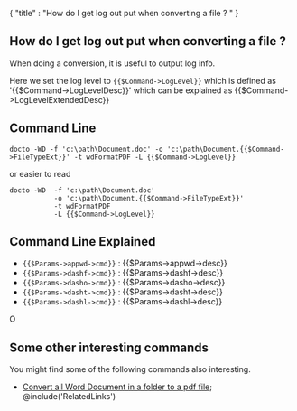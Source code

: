 {
    "title" : "How do I get log out put when converting a file ? " 
}

How do I get log out put when converting a file ?         
-

When doing a conversion, it is useful to output log info.     

Here we set the log level to `{{$Command->LogLevel}}` which is  defined as '{{$Command->LogLevelDesc}}' which can be explained as {{$Command->LogLevelExtendedDesc}}

Command Line 
-

 ````
 docto -WD -f 'c:\path\Document.doc' -o 'c:\path\Document.{{$Command->FileTypeExt}}' -t wdFormatPDF -L {{$Command->LogLevel}}
 ````
 or easier to read
 ````
 docto -WD  -f 'c:\path\Document.doc' 
            -o 'c:\path\Document.{{$Command->FileTypeExt}}' 
            -t wdFormatPDF 
            -L {{$Command->LogLevel}}
 ````

Command Line Explained 
-

 - `{{$Params->appwd->cmd}}` :  {{$Params->appwd->desc}}
 - `{{$Params->dashf->cmd}}` :  {{$Params->dashf->desc}} 
 - `{{$Params->dasho->cmd}}` :  {{$Params->dasho->desc}}
 - `{{$Params->dasht->cmd}}` :  {{$Params->dasht->desc}}
 - `{{$Params->dashl->cmd}}` :  {{$Params->dashl->desc}}

O


Some other interesting commands
-

You might find some of the following commands also interesting.

- [Convert all Word Document in a folder to a pdf file](ConvertDirDocToFilepdf.md);
@include('RelatedLinks')   

